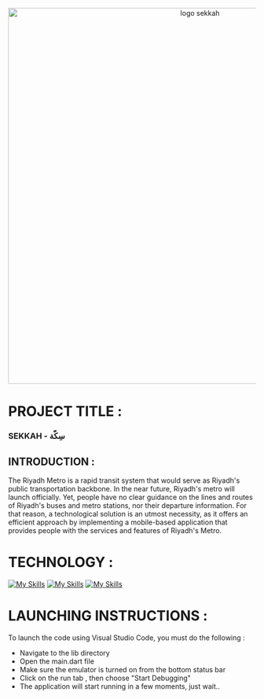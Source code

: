<p align="center">
  <img width="765" alt="logo sekkah" src="https://user-images.githubusercontent.com/98522684/200179526-b73ca9f7-7ded-4471-8b99-a56b6bec6e5e.png">
</p>


<h1> PROJECT TITLE : </h1> 
<h3>SEKKAH - سِكّة </h3>


## INTRODUCTION : 

 The Riyadh Metro is a rapid transit system that would serve as Riyadh's public transportation backbone. In the near future, Riyadh's metro will launch officially. Yet, people have no clear guidance on the lines and routes of Riyadh's buses and metro stations, nor their departure information. For that reason, a technological solution is an utmost necessity, as it offers an efficient approach by implementing a mobile-based application that provides people with the services and features of Riyadh's Metro.


# TECHNOLOGY :
[![My Skills](https://skillicons.dev/icons?i=flutter,dart&theme=light)](https://skillicons.dev)
[![My Skills](https://skillicons.dev/icons?i=firebase&theme=light)](https://skillicons.dev)
[![My Skills](https://skillicons.dev/icons?i=figma&theme=light)](https://skillicons.dev)



# LAUNCHING INSTRUCTIONS : 

 To launch the code using Visual Studio Code, you must do the following : 

 - Navigate to the lib directory
 - Open the main.dart file
 - Make sure the emulator is turned on from the bottom status bar
 - Click on the run tab , then choose "Start Debugging"
 - The application will start running in a few moments, just wait..
  



